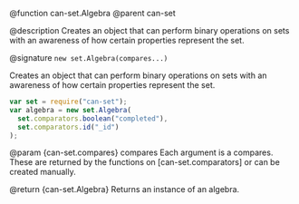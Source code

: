 @function can-set.Algebra
@parent can-set

@description Creates an object that can perform binary operations on sets with
an awareness of how certain properties represent the set.

@signature `new set.Algebra(compares...)`

Creates an object that can perform binary operations on sets with
an awareness of how certain properties represent the set.

```js
var set = require("can-set");
var algebra = new set.Algebra(
  set.comparators.boolean("completed"),
  set.comparators.id("_id")
);
```

  @param {can-set.compares} compares Each argument is a compares. These
  are returned by the functions on [can-set.comparators] or can be created
  manually. 

  @return {can-set.Algebra} Returns an instance of an algebra.
